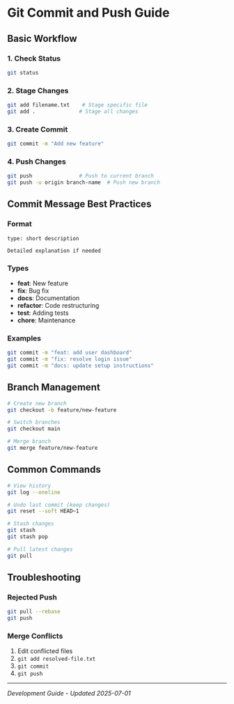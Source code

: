 # Git Commit and Push Guide

## Basic Workflow

### 1. Check Status
```bash
git status
```

### 2. Stage Changes
```bash
git add filename.txt    # Stage specific file
git add .              # Stage all changes
```

### 3. Create Commit
```bash
git commit -m "Add new feature"
```

### 4. Push Changes
```bash
git push               # Push to current branch
git push -u origin branch-name  # Push new branch
```

## Commit Message Best Practices

### Format
```
type: short description

Detailed explanation if needed
```

### Types
- **feat**: New feature
- **fix**: Bug fix  
- **docs**: Documentation
- **refactor**: Code restructuring
- **test**: Adding tests
- **chore**: Maintenance

### Examples
```bash
git commit -m "feat: add user dashboard"
git commit -m "fix: resolve login issue"
git commit -m "docs: update setup instructions"
```

## Branch Management

```bash
# Create new branch
git checkout -b feature/new-feature

# Switch branches
git checkout main

# Merge branch
git merge feature/new-feature
```

## Common Commands

```bash
# View history
git log --oneline

# Undo last commit (keep changes)
git reset --soft HEAD~1

# Stash changes
git stash
git stash pop

# Pull latest changes
git pull
```

## Troubleshooting

### Rejected Push
```bash
git pull --rebase
git push
```

### Merge Conflicts
1. Edit conflicted files
2. `git add resolved-file.txt`
3. `git commit`
4. `git push`

---

*Development Guide - Updated 2025-07-01*